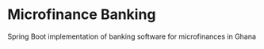 Microfinance Banking
============================
 Spring Boot implementation of banking software for microfinances in Ghana